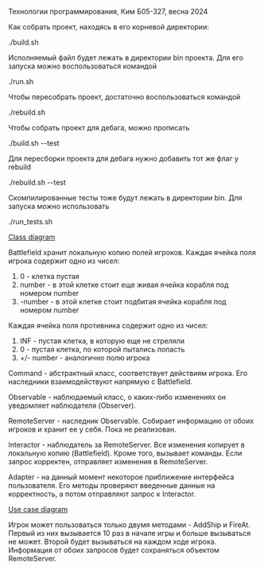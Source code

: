Технологии программирования, Ким Б05-327, весна 2024

Как собрать проект, находясь в его корневой директории:

./build.sh

Исполняемый файл будет лежать в директории bin проекта. Для его запуска можно воспользоваться командой

./run.sh

Чтобы пересобрать проект, достаточно воспользоваться командой

./rebuild.sh

Чтобы собрать проект для дебага, можно прописать

./build.sh --test

Для пересборки проекта для дебага нужно добавить тот же флаг у rebuild

./rebuild.sh --test

Скомпилированные тесты тоже будут лежать в директории bin. Для запуска можно использовать

./run_tests.sh

[Class diagram](./class_uml.jpg?raw=true)

Battlefield хранит локальную копию полей игроков.
Каждая ячейка поля игрока содержит одно из чисел:
1) 0 - клетка пустая
2) number - в этой клетке стоит еще живая ячейка корабля под номером number
3) -number - в этой клетке стоит подбитая ячейка корабля под номером number

Каждая ячейка поля противника содержит одно из чисел:
1) INF - пустая клетка, в которую еще не стреляли
2) 0 - пустая клетка, по которой пытались попасть
3) +/- number - аналогично полю игрока

Command - абстрактный класс, соответствует действиям игрока. Его наследники взаимодействуют напрямую с Battlefield.

Observable - наблюдаемый класс, о каких-либо изменениях он уведомляет наблюдателя (Observer).

RemoteServer - наследник Observable. Собирает информацию от обоих игроков и хранит ее у себя.
Пока не реализован.

Interactor - наблюдатель за RemoteServer. Все изменения копирует в локальную копию (Battlefield).
Кроме того, вызывает команды. Если запрос корректен, отправляет изменения в RemoteServer.

Adapter - на данный момент некоторое приближение интерфейса пользователя.
Его методы проверяют введенные данные на корректность, а потом отправляют запрос к Interactor.

[Use case diagram](./use_case_uml.jpg?raw=true)

Игрок может пользоваться только двумя методами - AddShip и FireAt.
Первый из них вызывается 10 раз в начале игры и больше вызываться не может.
Второй будет вызываться на каждом ходе игрока.
Информация от обоих запросов будет сохраняться объектом RemoteServer.
